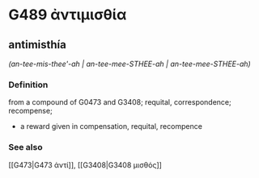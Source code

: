 # G489 ἀντιμισθία

## antimisthía

_(an-tee-mis-thee'-ah | an-tee-mee-STHEE-ah | an-tee-mee-STHEE-ah)_

### Definition

from a compound of G0473 and G3408; requital, correspondence; recompense; 

- a reward given in compensation, requital, recompence

### See also

[[G473|G473 ἀντί]], [[G3408|G3408 μισθός]]

